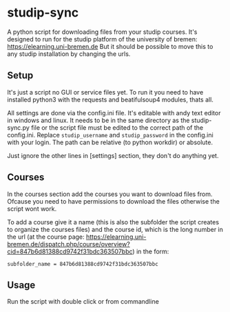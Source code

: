# studip-sync
A python script for downloading files from your studip courses. It's designed
to run for the studip platform of the university of bremen: 
https://elearning.uni-bremen.de
But it should be possible to move this to any studip installation by changing
the urls.

## Setup
It's just a script no GUI or service files yet. To run it you need to have
installed python3 with the requests and beatifulsoup4 modules, thats all.

All settings are done via the config.ini file. It's editable with andy text
editor in windows and linux. It needs to be in the same directory as the
studip-sync.py file or the script file must be edited to the correct path of
the config.ini. Replace `studip_username` and `studip_password` in the
config.ini
with your login.
The path can be relative (to python workdir) or absolute.

Just ignore the other lines in [settings] section, they don't do anything yet.

## Courses
In the courses section add the courses you want to download files from. Ofcause
you need to have permissions to download the files otherwise the script wont
work.

To add a course give it a name (this is also the subfolder the script creates to
organize the courses files) and the course id, which is the long number in the
url (at the course page: https://elearning.uni-bremen.de/dispatch.php/course/overview?cid=847b6d81388cd9742f31bdc363507bbc) in the form:

```subfolder_name = 847b6d81388cd9742f31bdc363507bbc```

## Usage
Run the script with double click or from commandline 
